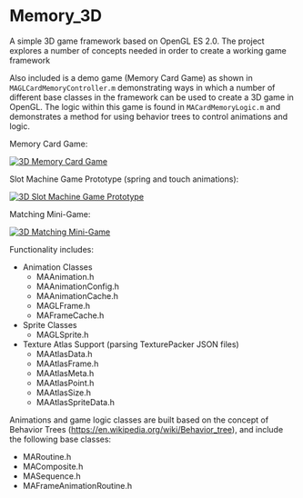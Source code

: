 # Memory_3D

A simple 3D game framework based on OpenGL ES 2.0. The project explores a number of concepts needed in order to create a working game framework 

Also included is a demo game (Memory Card Game) as shown in `MAGLCardMemoryController.m` demonstrating ways in which a number of different base classes in the framework can be used to create a 3D game in OpenGL. The logic within this game is found in `MACardMemoryLogic.m` and demonstrates a method for using behavior trees to control animations and logic.

Memory Card Game:

[![3D Memory Card Game](http://i.imgur.com/NFMGiiO.png)](https://www.youtube.com/watch?v=SN3WDzMHgbE "3D Memory Card Game")

Slot Machine Game Prototype (spring and touch animations):

[![3D Slot Machine Game Prototype](https://i.imgur.com/BLHg6Rb.png)](https://www.youtube.com/watch?v=TuY5dLuANDs "Slot Machine Demo")

Matching Mini-Game:

[![3D Matching Mini-Game](https://i.imgur.com/NbeH5xO.png)](https://www.youtube.com/watch?v=0YxPjhMmldQ "Matching Mini-Game")

Functionality includes:
* Animation Classes
    * MAAnimation.h
    * MAAnimationConfig.h
    * MAAnimationCache.h
    * MAGLFrame.h
    * MAFrameCache.h
* Sprite Classes
    * MAGLSprite.h
* Texture Atlas Support (parsing TexturePacker JSON files)
    * MAAtlasData.h
    * MAAtlasFrame.h
    * MAAtlasMeta.h
    * MAAtlasPoint.h
    * MAAtlasSize.h
    * MAAtlasSpriteData.h

Animations and game logic classes are built based on the concept of Behavior Trees (https://en.wikipedia.org/wiki/Behavior_tree), and include the following base classes:
* MARoutine.h
* MAComposite.h
* MASequence.h
* MAFrameAnimationRoutine.h
